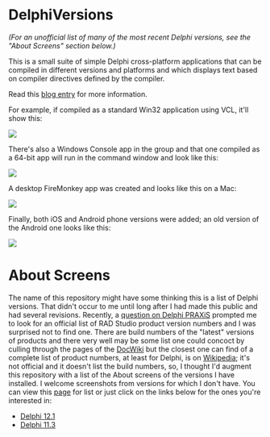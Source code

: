 DelphiVersions
==============

*(For an unofficial list of many of the most recent Delphi versions, see the "About Screens" section below.)*

This is a small suite of simple Delphi cross-platform applications that can be compiled in different versions and platforms and which displays text based on compiler directives defined by the compiler.

Read this [blog entry](https://corneliusconcepts.tech/programming-delphi-various-platforms-and-versions) for more information.

For example, if compiled as a standard Win32 application using VCL, it'll show this:

![](https://corneliusconcepts.tech/sites/default/files/10SeattleVCL_Win64_DebugSM.png)

There's also a Windows Console app in the group and that one compiled as a 64-bit app will run in the command window and look like this:

![](https://corneliusconcepts.tech/sites/default/files/XE_ConoleSM.png)

A desktop FireMonkey app was created and looks like this on a Mac:

![](https://corneliusconcepts.tech/sites/default/files/Delphi12-FireMonkey-MacOS64-DEBUG.png)

Finally, both iOS and Android phone versions were added; an old version of the Android one looks like this:

![](https://corneliusconcepts.tech/sites/default/files/AndroidPhone2.jpg)

# About Screens

The name of this repository might have some thinking this is a list of Delphi versions. That didn't occur to me until long after I had made this public and had several revisions. Recently, a [question on Delphi PRAXiS](https://en.delphipraxis.net/topic/11883-where-can-i-find-the-official-version-numbers-of-the-embarcadero-products/) prompted me to look for an official list of RAD Studio product version numbers and I was surprised not to find one. There are build numbers of the "latest" versions of products and there very well may be some list one could concoct by culling through the pages of the [DocWiki](https://docwiki.embarcadero.com/) but the closest one can find of a complete list of product numbers, at least for Delphi, is on [Wikipedia](https://en.wikipedia.org/wiki/History_of_Delphi_(software)); it's not official and it doesn't list the build numbers, so, I thought I'd augment this repository with a list of the About screens of the versions I have installed. I welcome screenshots from versions for which I don't have. You can view this [page](https://github.com/corneliusdavid/DelphiVersions/tree/master/AboutScreens) for list or just click on the links below for the ones you're interested in:

- [Delphi 12.1](AboutScreens/D12.1.png)
- [Delphi 11.3](AboutScreens/D11.3.png)

